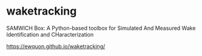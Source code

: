 # waketracking
SAMWICH Box: A Python-based toolbox for Simulated And Measured Wake Identification and CHaracterization

https://ewquon.github.io/waketracking/
